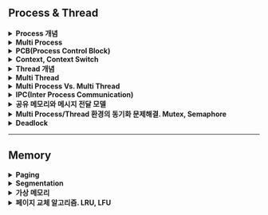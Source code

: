 ## Process & Thread

<details>
    <summary><b>Process 개념</b></summary>

### Process

- **_실행파일(program)이 memory(RAM)에 적재되어 CPU에 의해 실행되는 것을 `process` 라고 한다._**
    - (+ program은 단순히 명령어 리스트를 포함하는 파일이다)

![](https://velog.velcdn.com/images/balparang/post/a1eb07cf-01f5-4e34-9964-8488e57fa115/image.png)

- 프로그램은 하드에 저장되고, CPU는 하드디스크를 읽을 수 없다. CPU는 RAM 메모리에 올라와있는 프로그램만 읽을 수 있다.

### Process 메모리 영역

![](https://velog.velcdn.com/images/balparang/post/2d8ed7a1-dbc1-4e5b-a2ee-772b7d1d611c/image.png)

<img src="https://velog.velcdn.com/images/balparang/post/e1158821-fda8-4bb6-b3a5-7ba02987838e/image.png" width="500">

- memory는 CPU가 직접 접근할 수 있는 컴퓨터 내부의 기억장치이다. program이 CPU에서 실행되려면 해당 내용이 memory에 적재된 상태여야만 한다.
- 프로세스에 할당되는 memory 공간은 Code, Data, Stack, Heap 4개의 영역으로 이루어져 있으며 각 process 마다 독립적으로 할당 받는다.(각 process마다 Code, Data, Stack, Heap을 갖는다.)


| 영역    | 설명                                          |
|-------|---------------------------------------------|
| Code  | 실행한 프로그램의 코드가 저장되는 메모리 영역                   |
| Data  | 프로그램의 전역 변수와 static 변수가 저장되는 메모리 영역         |
| Heap  | 프로그래머가 직접 공간을 할당(malloc)/해제(free) 하는 메모리 영역 |
| Stack | 함수 호출 시 생성되는 지역 변수와 매개 변수가 저장되는 임시 메모리 영역   |


### PC Register에는 CPU가 어떤 코드를 읽어야할지 저장되어있다.

- 프로그램의 코드를 토대로 CPU가 실제로 연산을 해야만 프로그램이 실행된다.
- CPU가 어떤 코드를 읽어야하는가는 `PC(Program Counter) Register`에 저장되어있다.
    - **_PC Register에는 다음에 실행될 코드(명령어, instruction)의 주소값이 저장되어있다._**
    - 해당 명령어를 읽어와서 CPU가 연산을 하게 되면 process 가 실행되는 것이다.

</details>

<details>
    <summary><b>Multi Process</b></summary>

- Multi Process란 2개 이상의 process가 동시에 실행되는 것을 말한다.
- 동시에라는 말은 동시성(Concurrency)과 병렬성(Parallelism) 두 가지를 의미한다.
- `동시성`
    - CPU Core가 1개일 때, 여러 process를 짧은 시간동안 번갈아가면서 연산을 하게 되는 시분할 시스템(Time Sharing System)으로 실행되는 것
- `병렬성`
    - CPU Core가 여러개일 때, 각각의 Core가 각각의 process를 연산함으로써 process가 동시에 실행되는 것

하나의 CPU는 매 순간 하나의 process 만 연산할 수 있다. 그러나 CPU의 처리 속도가 매우 빨라서 짧은 시간동안 여러 프로세스가 CPU에서 번갈아 실행되기 때문에 사용자 입장에서는 동시에 실행되는 것 처럼 보인다. 이렇게 CPU의 작업시간을 여러 process 조금씩 나누어 쓰는 시스템을 시분할 시스템(Time Sharing System) 이라고 한다.

</details>

<details>
    <summary><b>PCB(Process Control Block)</b></summary>


### PCB(Process Control Block)

- **_PCB는 운영체제가 프로세스를 표현한 자료구조이다._**
- **_PCB에는 프로세스의 중요한 정보가 포함되어있기 때문에, 일반 사용자가 접근하지 못하도록 보호된 메모리 영역에 저장 된다._**
    - 일부 운영 체제에서 PCB는 커널(=운영체제) 스택에 위치한다.
- 다음과 같은 정보를 포함
    - Process State: new, running, waiting, halted 등의 state가 있다.
        - `실행(running)`: 프로세스가 CPU를 점유하고 명령을 수행 중인 상태
        - `준비(ready`): CPU만 할당받으면 즉시 명령을 수행할 수 있도록 준비된 상태
        - `봉쇄(wait, sleep, blocked)`: CPU를 할당받아도 명령을 실행할 수 없는 상태. ex) I/O 작업을 기다리는 경우 등
    - Process Number: 해당 프로세스의 number
    - Program Counter: 해당 프로세스가 다음에 실행할 명령어의 주소를 가리킨다.
    - Registers
    - 메모리 정보: 해당 process의 주소 공간 등
    - Memory limits
    - ...



</details>

<details>
    <summary><b>Context, Context Switch</b></summary>

### Context

> _"context란 process가 현재 어떤 상태로 수행되고 있는지에 대한 정보이다. 해당 정보는 PCB에 저장한다."_

- 시분할 시스템에서는 한 프로세스가 매우 짧은 시간동안 CPU를 점유하여 일정부분의 명령을 수행하고, 다른 프로세스에게 넘긴다.
- 따라서, 이전에 어디까지 명령을 수행했고, register에는 어떤 값이 저장되어 있었는지에 대한 정보가 필요하다.
- **_process가 현재 어떤 상태로 수행되고 있는지에 대한 총체적인 정보가 바로 context이다._**
- context 정보는 `PCB`에 저장한다.

### Context Switch

- **_한 프로세스에서 다른 프로세스로 CPU 제어권을 넘겨주는 것_**
- 이 때 이전의 프로세스 상태를 **_PCB에 저장하여 보관_** 하고, 새로운 프로세스의 ***PCB를 읽어서 보관된 상태를 복구***하는 작업이 이루어진다.
- 실행 중인 프로세스에 `인터럽트`가 발생하면 운영체제가 다른 프로세스를 실행 상태로 바구고 제어를 넘겨주어 Context Switching이 일어난다.


</details>

<details>
    <summary><b>Thread 개념</b></summary>

### 스레드(Thread)

- 한 프로세스에서 여러 개의 작업을 수행하기 위해 등장
- 프로세스는 한 개 이상의 스레드를 가질 수 있다.
- 스레드는 CPU에서 실행되는 단위(unit of execution)
    - 예전에는 프로세스가 CPU의 실행 단위
- 같은 프로세스의 스레드들끼리 컨텍스트 스위칭은 가볍다.

<img src="https://velog.velcdn.com/images/balparang/post/2a34c6e6-b40e-4329-8acb-80f769c4fa79/image.png">

- 좌측은 스레드 등장 전(싱글 스레드), 우측은 스레드 등장 이후(멀티 스레드)
- 스레드들은 자신들이 속한 프로세스의 메모리 영역을 공유하므로 스레드  간 데이터 공유가 수월하다.
    - 힙 메모리는 공유한다.
    - 스택 메모리는 공유하지 않는다. 즉, 스레드마다 별도의 스택 메모리를 갖는다.
    - 스레드마다 별도의 Program Counter 를 갖는다.

</details>

<details>
    <summary><b>Multi Thread</b></summary>

### 멀티 스레딩(Mulit Threading)

<img src="https://velog.velcdn.com/images/balparang/post/2b65da7a-26ab-4426-906c-e6526889d76c/image.png" width="500"> 

- **_하나의 프로세스가 동시에 여러 작업을 실행하는데 목적_**
- CPU의 각 코어가 서로 다른 스레드를 병렬적으로 수행

</details>

<details>
    <summary><b>Multi Process Vs. Multi Thread</b></summary>

- 멀티 프로세스
    - 하나의 프로그램을 여러 개의 프로세스로 구성하여 각 프로세스가 1개의 작업을 처리하도록 하는 것
    - 특징
        - 1개의 프로세스가 죽어도 자식 프로세스 이외의 다른 프로세스들은 계속 실행된다.
        - Context Switching을 위한 오버헤드(캐시 초기화, 인터럽트 등)가 발생한다.
        - 프로세스는 각각 독립적인 메모리를 할당받았기 때문에 통신하는 것이 어렵다.
- 멀티 쓰레드
    - 하나의 프로그램을 여러 개의 쓰레드로 구성하여 각 쓰레드가 1개의 작업을 처리하도록 하는 것
    - 특징
        - 프로세스를 위해 자원을 할당하는 시스템콜이나 Context Switching의 오버헤드를 줄일 수 있다.
        - 쓰레드는 메모리를 공유하기 때문에, 통신이 쉽고 자원을 효율적으로 사용할 수 있다.
        - 하나의 쓰레드에 문제가 생기면 전체 프로세스가 영향을 받는다.
        - 여러 쓰레드가 하나의 자원에 동시에 접근하는 경우 자원 공유(동기화)의 문제가 발생할 수 있다.

</details>

<details>
    <summary><b>IPC(Inter Process Communication)</b></summary>
</details>

<details>
    <summary><b>공유 메모리와 메시지 전달 모델</b></summary>
</details>

<details>
    <summary><b>Multi Process/Thread 환경의 동기화 문제해결. Mutex, Semaphore</b></summary>
</details>

<details>
    <summary><b>Deadlock</b></summary>
</details>

---

## Memory

<details>
    <summary><b>Paging</b></summary>
</details>

<details>
    <summary><b>Segmentation</b></summary>
</details>

<details>
    <summary><b>가상 메모리</b></summary>
</details>

<details>
    <summary><b>페이지 교체 알고리즘. LRU, LFU</b></summary>
</details>

